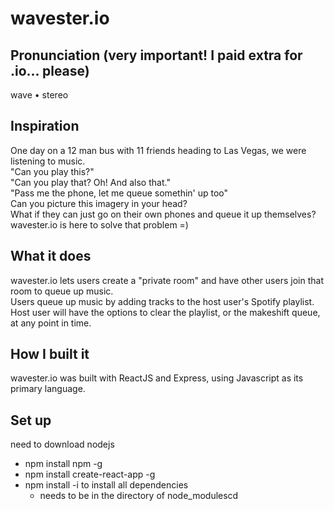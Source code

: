 # wavester.io
## Pronunciation (very important! I paid extra for .io... please)
wave • stereo

## Inspiration
One day on a 12 man bus with 11 friends heading to Las Vegas, we were listening to music. <br>
"Can you play this?"<br>
"Can you play that? Oh! And also that."<br>
"Pass me the phone, let me queue somethin' up too"<br>
Can you picture this imagery in your head?<br>
What if they can just go on their own phones and queue it up themselves? wavester.io is here to solve that problem =)

## What it does
wavester.io lets users create a "private room" and have other users join that room to queue up music.<br>
Users queue up music by adding tracks to the host user's Spotify playlist. Host user will have the options to clear the playlist, or the makeshift queue, at any point in time.

## How I built it
wavester.io was built with ReactJS and Express, using Javascript as its primary language.

## Set up
need to download nodejs
* npm install npm -g
* npm install create-react-app -g
* npm install -i to install all dependencies
  * needs to be in the directory of node_modulescd 
